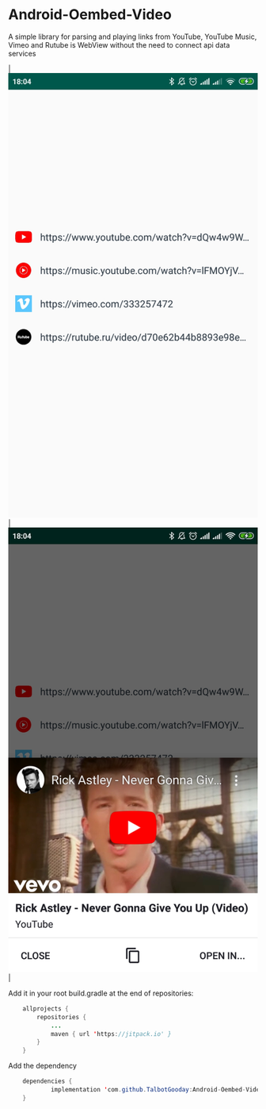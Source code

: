 
# Android-Oembed-Video
A simple library for parsing and playing links from YouTube, YouTube Music, Vimeo and Rutube is WebView without the need to connect api data services

|<img src="/screenshots/video_no_api2.jpg"/> | <img src="/screenshots/video_no_api1.jpg"/> |

Add it in your root build.gradle at the end of repositories:
```java
    allprojects {
    	repositories {
    		...
    		maven { url 'https://jitpack.io' }
    	}
    }
```
Add the dependency

```java
	dependencies {
	        implementation 'com.github.TalbotGooday:Android-Oembed-Video:Tag'
	}

```
